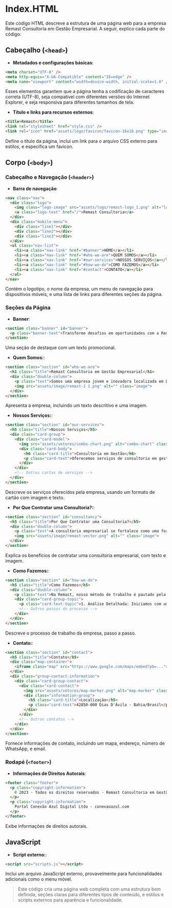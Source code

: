 # Index.HTML

Este código HTML descreve a estrutura de uma página web para a empresa Remast Consultoria em Gestão Empresarial. A seguir, explico cada parte do código:

## Cabeçalho (`<head>`)

- **Metadados e configurações básicas**:

~~~html
<meta charset="UTF-8" />
<meta http-equiv="X-UA-Compatible" content="IE=edge" />
<meta name="viewport" content="width=device-width, initial-scale=1.0" />
~~~

Esses elementos garantem que a página tenha a codificação de caracteres correta (UTF-8), seja compatível com diferentes versões do Internet Explorer, e seja responsiva para diferentes tamanhos de tela.

- **Título e links para recursos externos**:

~~~html
<title>Remast</title>
<link rel="stylesheet" href="style.css" />
<link rel="icon" href="assets/logo/favicon/favicon-16x16.png" type="image/x-icon">
~~~

Define o título da página, inclui um link para o arquivo CSS externo para estilos, e especifica um favicon.

## Corpo (`<body>`)

### Cabeçalho e Navegação (`<header>`)

- **Barra de navegação**:

~~~html
<nav class="nav">
  <div class="logo">
    <img class="logo-image" src="assets/logo/remast-logo_1.png" alt="logo-image">
    <a class="logo-text" href="/">Remast Consultoria</a>
  </div>
  <div class="mobile-menu">
    <div class="line1"></div>
    <div class="line2"></div>
    <div class="line3"></div>
  </div>
  <ul class="nav-list">
    <li><a class="nav-link" href="#banner">HOME</a></li>
    <li><a class="nav-link" href="#who-we-are">QUEM SOMOS</a></li>
    <li><a class="nav-link" href="#our-services">NOSSOS SERVIÇOS</a></li>
    <li><a class="nav-link" href="#how-we-do">COMO FAZEMOS</a></li>
    <li><a class="nav-link" href="#contact">CONTATO</a></li>
  </ul>
</nav>
~~~

Contém o logotipo, o nome da empresa, um menu de navegação para dispositivos móveis, e uma lista de links para diferentes seções da página.

### Seções da Página

- **Banner**:

~~~html
<section class="banner" id="banner">
  <p class="banner-text">Transforme desafios em oportunidades com a Remast Consultoria em Gestão Empresarial. Consulte-nos e impulsione seu negócio</p>
</section>
~~~

Uma seção de destaque com um texto promocional.

- **Quem Somos:**:

~~~html
<section class="section" id="who-we-are">
  <h1 class="title">Remast Consultoria em Gestão Empresarial</h1>
  <div class="double-column">
    <p class="text">Somos uma empresa jovem e inovadora localizada em Dias D'Ávila-BA, comprometida em oferecer soluções inteligentes e econômicas para gestão empresarial. Desde 2015, ajudamos nossos clientes a crescerem de forma consciente e integrada, promovendo mudanças positivas em seus negócios.</p>
    <img src="assets/image/remast-1 1.png" alt="" class="image">
  </div>
</section>
~~~

Apresenta a empresa, incluindo um texto descritivo e uma imagem.

- **Nossos Serviços:**:

~~~html
<section class="section" id="our-services">
  <h5 class="title">Nossos Serviços</h5>
  <div class="card-group">
    <div class="card-model">
      <img src="assets/vetores/combo-chart.png" alt="combo-chart" class="card-vector">
      <div class="card-body">
        <h6 class="card-title">Consultoria em Gestão</h6>
        <p class="card-text">Oferecemos serviços de consultoria em gestão empresarial, ajudando nossos clientes a alcançarem seus objetivos e superarem desafios.</p>
      </div>
    </div>
    <!-- Outras cartas de serviços -->
  </div>
</section>
~~~

Descreve os serviços oferecidos pela empresa, usando um formato de cartão com imagem e texto.

- **Por Que Contratar uma Consultoria?:**:

~~~html
<section class="section" id="consultancy">
  <h5 class="title">Por Que Contratar uma Consultoria?</h5>
  <div class="double-column">
    <p class="text">A consultoria empresarial se fortalece como uma forma de imprimir agilidade aos negócios e promover mudanças difíceis de serem executadas internamente. Contrate a Remast e garanta vantagem competitiva para sua empresa.</p>
    <img src="assets/image/remast-vector.png" alt="" class="image">
  </div>
</section>
~~~

Explica os benefícios de contratar uma consultoria empresarial, com texto e imagem.

- **Como Fazemos:**:

~~~html
<section class="section" id="how-we-do">
  <h5 class="title">Como Fazemos</h5>
  <div class="double-column">
    <p class="text">Na Remast, nosso método de trabalho é pautado pela excelência e eficiência. Seguimos um processo cuidadoso em cada etapa, garantindo resultados superiores e satisfação total de nossos clientes. Veja como trabalhamos:</p>
    <div class="card-group-topic">
      <p class="card-text-topic">1. Análise Detalhada: Iniciamos com uma análise minuciosa das necessidades e características específicas de cada cliente.</p>
      <!-- Outros passos do processo -->
    </div>
  </div>
</section>
~~~

Descreve o processo de trabalho da empresa, passo a passo.

- **Contato:**:

~~~html
<section class="section" id="contact">
  <h5 class="title">Contato</h5>
  <div class="map-container">
    <iframe class="map" src="https://www.google.com/maps/embed?pb=..."></iframe>
  </div>
  <div class="group-contact-information">
    <div class="card-group-contact">
      <div class="card-contact">
        <img src="assets/vetores/map-marker.png" alt="map-marker" class="card-vector">
        <div class="information-group">
          <h5 class="card-title">Localização</h5>
          <p class="card-text">42850-000 Dias D'Ávila - Bahia/Brasil</p>
        </div>
      </div>
      <!-- Outros contatos -->
    </div>
  </div>
</section>
~~~

Fornece informações de contato, incluindo um mapa, endereço, número de WhatsApp, e email.

### Rodapé (`<footer>`)

- **Informações de Direitos Autorais**:

~~~html
<footer class="footer">
  <p class="copyright-information">
    © 2023 - Todos os direitos reservados - Remast Consultoria em Gestão Empresarial
  </p>
  <p class="copyright-information">
    Portal Conexão Azul Digital Ltda - conexaoazul.com
  </p>
</footer>
~~~

Exibe informações de direitos autorais.

## JavaScript

- **Script externo:**:

~~~html
<script src="scripts.js"></script>
~~~

Inclui um arquivo JavaScript externo, provavelmente para funcionalidades adicionais como o menu móvel.

>Este código cria uma página web completa com uma estrutura bem definida, seções claras para diferentes tipos de conteúdo, e estilos e scripts externos para aparência e funcionalidade.
